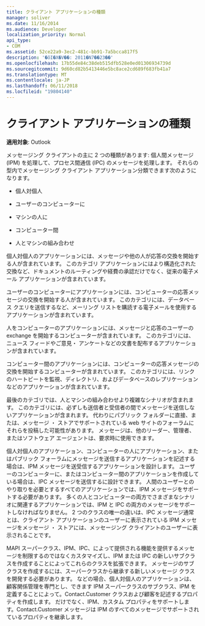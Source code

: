 ```yaml
---
title: クライアント アプリケーションの種類
manager: soliver
ms.date: 11/16/2014
ms.audience: Developer
localization_priority: Normal
api_type:
- COM
ms.assetid: 52ce22a9-3ec2-481c-bb91-7a5bcca817f5
description: '�ŏI�X�V��: 2011�N7��23��'
ms.openlocfilehash: 17b55de84c38deb515dfb528e0ed01306934739d
ms.sourcegitcommit: 9d60cd82b5413446e5bc8ace2cd689f683fb41a7
ms.translationtype: MT
ms.contentlocale: ja-JP
ms.lasthandoff: 06/11/2018
ms.locfileid: "19804140"
---
```

# <a name="types-of-client-applications"></a>クライアント アプリケーションの種類

  
  
**適用対象**: Outlook 
  
メッセージング クライアントの主に 2 つの種類があります: 個人間メッセージ (IPM) を処理して、プロセス間通信 (IPC) のメッセージを処理します。 それらの型内でメッセージング クライアント アプリケーション分類できます次のようになります。
  
- 個人対個人
    
- ユーザーのコンピューターに
    
- マシンの人に
    
- コンピューター間
    
- 人とマシンの組み合わせ
    
個人対個人のアプリケーションには、メッセージや他の人が応答の交換を開始する人が含まれています。 このカテゴリ アプリケーションにはより構造化された交換など、ドキュメントのルーティングや経費の承認だけでなく、従来の電子メール アプリケーションが含まれています。
  
ユーザーのコンピューターにアプリケーションには、コンピューターの応答メッセージの交換を開始する人が含まれています。 このカテゴリには、データベース クエリを送信するなど、メーリング リストを購読する電子メールを使用するアプリケーションが含まれています。
  
人をコンピューターのアプリケーションには、メッセージと応答のユーザーの exchange を開始するコンピューターが含まれています。 このカテゴリには、ニュース フィードやご意見・ アンケートなどの文書を配布するアプリケーションが含まれています。
  
コンピューター間のアプリケーションには、コンピューターの応答メッセージの交換を開始するコンピューターが含まれています。 このカテゴリには、リンクのハートビートを監視、ディレクトリ、およびデータベースのレプリケーションなどのアプリケーションが含まれています。
  
最後のカテゴリでは、人とマシンの組み合わせより複雑なシナリオが含まれます。 このカテゴリには、必ずしも送信者と受信者の間でメッセージを送信しないアプリケーションが含まれます。 代わりにパブリック フォルダーに直接、または、メッセージ ・ ストアでサポートされている web サイトのフォーラムにそれらを投稿した可能性があります。 メッセージは、他のリーダー、管理者、またはソフトウェア エージェントは、要求時に使用できます。
  
個人対個人のアプリケーション、コンピューターの人にアプリケーション、またはパブリック フォーラムにメッセージを送信するアプリケーションを記述する場合は、IPM メッセージを送受信するアプリケーションを設計します。 ユーザーのコンピューターに、またはコンピューター間のアプリケーションを作成している場合は、IPC メッセージを送信するに設計できます。 人間のユーザーとのやり取りを必要とするすべてのアプリケーションでは、IPM メッセージをサポートする必要があります。 多くの人とコンピューターの両方でさまざまなシナリオに関連するアプリケーションでは、IPM と IPC の両方のメッセージをサポートしなければなりません。 2 つのクラスの唯一の違いは、IPC メッセージ通常とは、クライアント アプリケーションのユーザーに表示されている IPM メッセージをメッセージ ・ ストアには、メッセージング クライアントのユーザーに表示されることです。 
  
MAPI スーパークラス、IPM、IPC、によって提供される機能を提供するメッセージを制限するのではなくカスタマイズし、IPM または IPC の新しいサブクラスを作成することによってこれらのクラスを拡張できます。 メッセージのサブクラスを作成するには、スーパークラスから継承する新しいメッセージ クラスを開発する必要があります。 などの場合、個人対個人のアプリケーションは、顧客関係管理を専門とし、できます IPM スーパークラスのサブクラス、IPM を定義することによって。Contact.Customer クラスおよび顧客を記述するプロパティを作成します。 だけでなく、IPM、カスタム プロパティをサポートします。Contact.Customer メッセージは IPM のすべてのメッセージでサポートされているプロパティを継承します。
  

